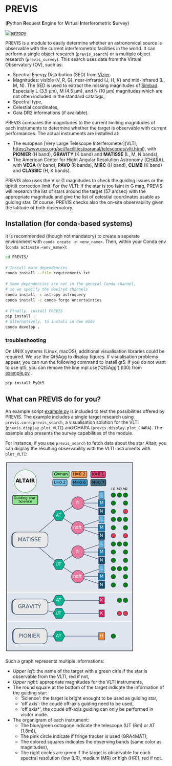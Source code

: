 # PREVIS
(**P**ython **R**equest **E**ngine for **V**irtual **I**nterferometric **S**urvey)

[![astropy](http://img.shields.io/badge/powered%20by-AstroPy-orange.svg?style=flat)](http://www.astropy.org/)

PREVIS is a module to easily determine whether an astronomical source is observable 
with the current interferometric facilities in the world. It can perform
a single object research (`previs_search`) or a multiple object research (`previs_survey`).
This search uses data from the Virtual Observatory (OV), such as:
 
- Spectral Energy Distribution (SED) from [Vizier](http://vizier.u-strasbg.fr/vizier/sed/). 
- Magnitudes: visible (V, R, G), near-infrared (J, H, K) and mid-infrared (L, M, N). The SED 
  is used to extract the missing magnitudes of [Simbad](http://simbad.u-strasbg.fr/simbad/). 
  Especially L (3.5 µm), M (4.5 µm), and N (10 µm) magnitudes which are not often included 
  in the standard catalogs,
- Spectral type,
- Celestial coordinates,
- Gaia DR2 informations (if available).

PREVIS compares the magnitudes to the current limiting magnitudes of each instruments to determine whether
the target is observable with current performances. The actual instruments are installed at:

- The european [Very Large Telescope Interferometer](VLTI, https://www.eso.org/sci/facilities/paranal/telescopes/vlti.html),
  with **PIONIER** (H band), **GRAVITY** (K band) and **MATISSE** (L, M, N bands),
- The American Center for Hight Angular Resolution Astronomy ([CHARA](http://www.chara.gsu.edu)), with 
  **VEGA** (V band), **PAVO** (R bands), **MIRC** (H band), **CLIMB** (K band) and **CLASSIC** (H, K bands).

PREVIS also uses the V or G magnitudes to check the guiding issues or the tip/tilt correction limit. 
For the VLTI: if the star is too faint in G mag, PREVIS will research the list of stars around
the target (57 arcsec) with the appropriate magnitude and give the list of celestial coordinates
usable as guiding star. Of course, PREVIS checks also the on-site observability given the latitude of 
both observatory.


## Installation (for conda-based systems)

It is recommended (though not mandatory) to create a seperate environment with `conda create -n <env_name>`.
Then, within your Conda env (`conda activate <env_name>`):

```bash
cd PREVIS/

# Install main dependencies
conda install --file requirements.txt

# Some dependencies are not in the general Conda channel,
# so we specify the desired channels 
conda install -c astropy astroquery
conda install -c conda-forge uncertainties

# Finally, install PREVIS
pip install .
# alternatively, to install in dev mode
conda develop .
```

### troubleshooting

On UNIX systems (Linux, macOS), additional visualisation libraries could be required. We use the Qt5Agg to display figures. If visualisation problems appear, you can run the following command to install gt5. If you do not want to use qt5, you can remove the line mpl.use('Qt5Agg') (l30) from [example.py](example.py) .
```bash
pip install PyQt5
```

## What can PREVIS do for you?

An example script [example.py](example.py) is included to test the possibilities offered by PREVIS. The example includes a single target
research using `previs.core.previs_search`, a visualisation solution for the VLTI (`previs.display.plot_VLTI`) and CHARA (`previs.display.plot_CHARA`). 
The example also presents the survey capabilities of the module.

For instance, if you use `previs_search` to fetch data about the star Altair, you can display the resulting observability with the VLTI instruments with `plot_VLTI`:

![Figure 1](doc/figure_1.png)

Such a graph represents multiple informations:

- *Upper left*: the name of the target with a green cirle if the star is observable from the VLTI, red if not,
- *Upper right*: appropriate magnitudes for the VLTI instruments,
- The round square at the bottom of the target indicate the information of the guiding star: 
  - 'Science': the target is bright enought to be used as guiding star, 
  - 'off axis': the coudé off-axis guiding need to be used,
  - 'off axis*', the coudé off-axis guiding can only be performed in visitor mode.
- The organigram of each instrument:
    - The blue/green octogone indicate the telescope (UT (8m) or AT (1.8m)),
    - The pink circle indicate if fringe tracker is used (GRA4MAT),
    - The colored squares indicates the observing bands (same color as magnitudes),
    - The right circles are green if the target is observable for each spectral resolution (low (LR), medium (MR) or high (HR)), red if not.
